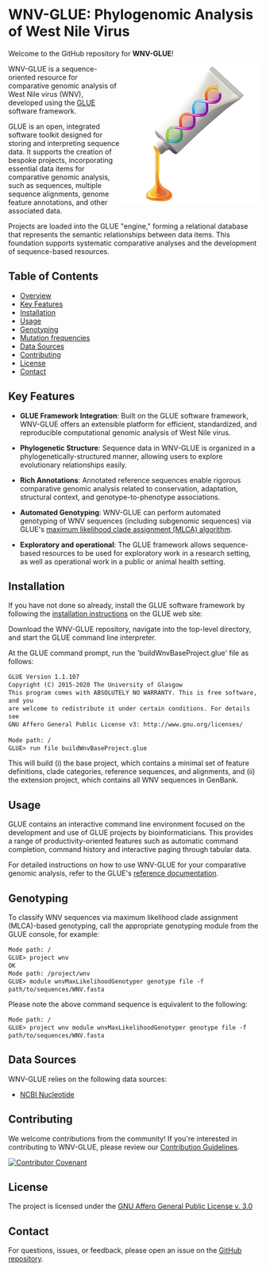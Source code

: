 # WNV-GLUE: Phylogenomic Analysis of West Nile Virus

Welcome to the GitHub repository for **WNV-GLUE**!

<img src="md/wnv-glue-logo.png" align="right" alt="" width="280" />

WNV-GLUE is a sequence-oriented resource for comparative genomic analysis of West Nile virus (WNV), developed using the [GLUE](https://github.com/giffordlabcvr/gluetools) software framework.

GLUE is an open, integrated software toolkit designed for storing and interpreting sequence data. It supports the creation of bespoke projects, incorporating essential data items for comparative genomic analysis, such as sequences, multiple sequence alignments, genome feature annotations, and other associated data.

Projects are loaded into the GLUE "engine," forming a relational database that represents the semantic relationships between data items. This foundation supports systematic comparative analyses and the development of sequence-based resources.

## Table of Contents

- [Overview](#overview)
- [Key Features](#key-features)
- [Installation](#installation)
- [Usage](#usage)
- [Genotyping](#genotyping)
- [Mutation frequencies](#mutation-frequencies)
- [Data Sources](#data-sources)
- [Contributing](#contributing)
- [License](#license)
- [Contact](#contact)

## Key Features

- **GLUE Framework Integration**: Built on the GLUE software framework, WNV-GLUE offers an extensible platform for efficient, standardized, and reproducible computational genomic analysis of West Nile virus.

- **Phylogenetic Structure**: Sequence data in WNV-GLUE is organized in a phylogenetically-structured manner, allowing users to explore evolutionary relationships easily.

- **Rich Annotations**: Annotated reference sequences enable rigorous comparative genomic analysis related to conservation, adaptation, structural context, and genotype-to-phenotype associations.

- **Automated Genotyping**: WNV-GLUE can perform automated genotyping of WNV sequences (including subgenomic sequences) via GLUE's [maximum likelihood clade assignment (MLCA) algorithm](https://doi.org/10.1186/s12859-018-2459-9).

- **Exploratory and operational**: The GLUE framework allows sequence-based resources to be used for exploratory work in a research setting, as well as operational work in a public or animal health setting.


## Installation

If you have not done so already, install the GLUE software framework by following the [installation instructions](http://glue-tools.cvr.gla.ac.uk/#/installation) on the GLUE web site: 

Download the WNV-GLUE repository, navigate into the top-level directory, and start the GLUE command line interpreter.

At the GLUE command prompt, run the 'buildWnvBaseProject.glue' file as follows:

```
GLUE Version 1.1.107
Copyright (C) 2015-2020 The University of Glasgow
This program comes with ABSOLUTELY NO WARRANTY. This is free software, and you
are welcome to redistribute it under certain conditions. For details see
GNU Affero General Public License v3: http://www.gnu.org/licenses/

Mode path: /
GLUE> run file buildWnvBaseProject.glue
```

This will build (i) the base project, which contains a minimal set of feature definitions, clade categories, reference sequences, and alignments, and (ii) the extension project, which contains all WNV sequences in GenBank.

## Usage

GLUE contains an interactive command line environment focused on the development and use of GLUE projects by bioinformaticians. This provides a range of productivity-oriented features such as automatic command completion, command history and interactive paging through tabular data. 

For detailed instructions on how to use WNV-GLUE for your comparative genomic analysis, refer to the GLUE's [reference documentation](http://glue-tools.cvr.gla.ac.uk/).

## Genotyping

To classify WNV sequences via maximum likelihood clade assignment (MLCA)-based genotyping, call the appropriate genotyping module from the GLUE console, for example:

```
Mode path: /
GLUE> project wnv
OK
Mode path: /project/wnv
GLUE> module wnvMaxLikelihoodGenotyper genotype file -f path/to/sequences/WNV.fasta 
```

Please note the above command sequence is equivalent to the following:

```
Mode path: /
GLUE> project wnv module wnvMaxLikelihoodGenotyper genotype file -f path/to/sequences/WNV.fasta 
```

## Data Sources

WNV-GLUE relies on the following data sources:

- [NCBI Nucleotide](https://www.ncbi.nlm.nih.gov/nuccore)


## Contributing

We welcome contributions from the community! If you're interested in contributing to WNV-GLUE, please review our [Contribution Guidelines](./md/CONTRIBUTING.md).

[![Contributor Covenant](https://img.shields.io/badge/Contributor%20Covenant-2.1-4baaaa.svg)](./md/code_of_conduct.md)


## License

The project is licensed under the [GNU Affero General Public License v. 3.0](https://www.gnu.org/licenses/agpl-3.0.en.html)

## Contact

For questions, issues, or feedback, please open an issue on the [GitHub repository](https://github.com/giffordlabcvr/WNV-GLUE/issues).


